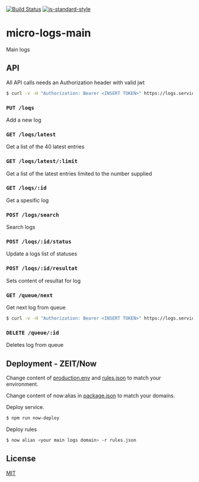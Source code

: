 [![Build Status](https://travis-ci.org/telemark/micro-logs-main.svg?branch=master)](https://travis-ci.org/telemark/micro-logs-main)
[![js-standard-style](https://img.shields.io/badge/code%20style-standard-brightgreen.svg?style=flat)](https://github.com/feross/standard)

# micro-logs-main

Main logs

## API

All API calls needs an Authorization header with valid jwt

```bash
$ curl -v -H "Authorization: Bearer <INSERT TOKEN>" https://logs.service.io/logs/latest
```

### ```PUT /loqs```

Add a new log

### ```GET /loqs/latest```

Get a list of the 40 latest entries

### ```GET /loqs/latest/:limit```

Get a list of the latest entries limited to the number supplied

### ```GET /loqs/:id```

Get a spesific log

### ```POST /logs/search```

Search logs

### ```POST /loqs/:id/status```

Update a logs list of statuses

### ```POST /loqs/:id/resultat```

Sets content of resultat for log

### ```GET /queue/next```

Get next log from queue

```bash
$ curl -v -H "Authorization: Bearer <INSERT TOKEN>" https://logs.service.io/queue/next
```

### ```DELETE /queue/:id```

Deletes log from queue

## Deployment - ZEIT/Now

Change content of [production.env](production.env) and [rules.json](rules.json) to match your environment.

Change content of now:alias in [package.json](package.json) to match your domains.

Deploy service.

```bash
$ npm run now-deploy
```

Deploy rules

```bash
$ now alias <your main logs domain> -r rules.json
```

## License

[MIT](LICENSE)
